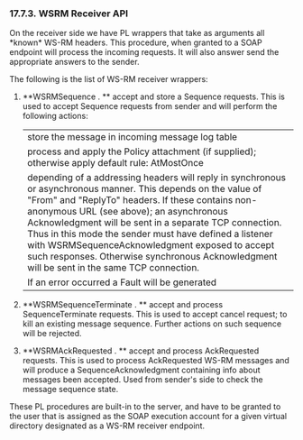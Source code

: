 <div id="wsrmrcvrapi" class="section">

<div class="titlepage">

<div>

<div>

### 17.7.3. WSRM Receiver API

</div>

</div>

</div>

On the receiver side we have PL wrappers that take as arguments all
\*known\* WS-RM headers. This procedure, when granted to a SOAP endpoint
will process the incoming requests. It will also answer send the
appropriate answers to the sender.

The following is the list of WS-RM receiver wrappers:

<div class="orderedlist">

1.  **WSRMSequence . ** accept and store a Sequence requests. This is
    used to accept Sequence requests from sender and will perform the
    following actions:

    |                                                                                                                                                                                                                                                                                                                                                                                                                                                                                     |
    |-------------------------------------------------------------------------------------------------------------------------------------------------------------------------------------------------------------------------------------------------------------------------------------------------------------------------------------------------------------------------------------------------------------------------------------------------------------------------------------|
    | store the message in incoming message log table                                                                                                                                                                                                                                                                                                                                                                                                                                     |
    | process and apply the Policy attachment (if supplied); otherwise apply default rule: AtMostOnce                                                                                                                                                                                                                                                                                                                                                                                     |
    | depending of a addressing headers will reply in synchronous or asynchronous manner. This depends on the value of "From" and "ReplyTo" headers. If these contains non-anonymous URL (see above); an asynchronous Acknowledgment will be sent in a separate TCP connection. Thus in this mode the sender must have defined a listener with WSRMSequenceAcknowledgment exposed to accept such responses. Otherwise synchronous Acknowledgment will be sent in the same TCP connection. |
    | If an error occurred a Fault will be generated                                                                                                                                                                                                                                                                                                                                                                                                                                      |

2.  **WSRMSequenceTerminate . ** accept and process SequenceTerminate
    requests. This is used to accept cancel request; to kill an existing
    message sequence. Further actions on such sequence will be rejected.

3.  **WSRMAckRequested . ** accept and process AckRequested requests.
    This is used to process AckRequested WS-RM messages and will produce
    a SequenceAcknowledgment containing info about messages been
    accepted. Used from sender's side to check the message sequence
    state.

</div>

These PL procedures are built-in to the server, and have to be granted
to the user that is assigned as the SOAP execution account for a given
virtual directory designated as a WS-RM receiver endpoint.

</div>
